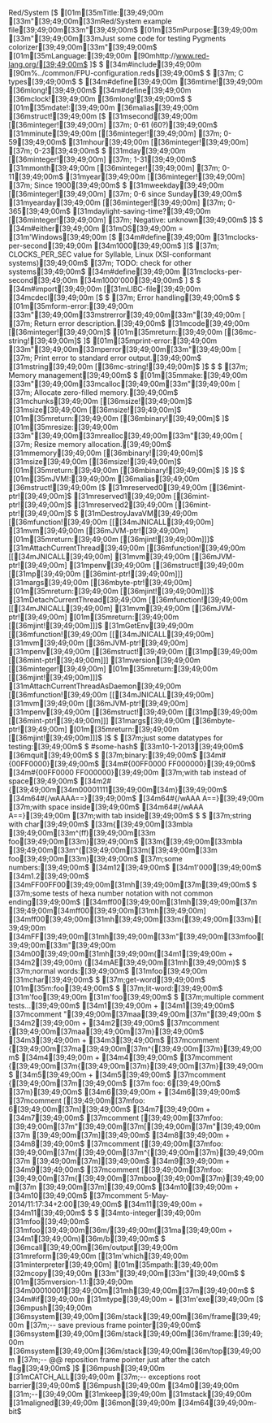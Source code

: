 Red/System [$
    [01m[35mTitle:[39;49;00m      [33m"[39;49;00m[33mRed/System example file[39;49;00m[33m"[39;49;00m$
    [01m[35mPurpose:[39;49;00m    [33m"[39;49;00m[33mJust some code for testing Pygments colorizer[39;49;00m[33m"[39;49;00m$
    [01m[35mLanguage:[39;49;00m   [90mhttp://www.red-lang.org/[39;49;00m$
]$
$
[34m#include[39;49;00m [90m%../common/FPU-configuration.reds[39;49;00m$
$
[37m; C types[39;49;00m$
$
[34m#define[39;49;00m [36mtime![39;49;00m                   [36mlong![39;49;00m$
[34m#define[39;49;00m [36mclock![39;49;00m                  [36mlong![39;49;00m$
$
[01m[35mdate!:[39;49;00m [36malias[39;49;00m [36mstruct![39;49;00m [$
    [31msecond[39;49;00m                      [[36minteger![39;49;00m]  [37m; 0-61 (60?)[39;49;00m$
    [31mminute[39;49;00m                      [[36minteger![39;49;00m]  [37m; 0-59[39;49;00m$
    [31mhour[39;49;00m                        [[36minteger![39;49;00m]  [37m; 0-23[39;49;00m$
$
    [31mday[39;49;00m                         [[36minteger![39;49;00m]  [37m; 1-31[39;49;00m$
    [31mmonth[39;49;00m                       [[36minteger![39;49;00m]  [37m; 0-11[39;49;00m$
    [31myear[39;49;00m                        [[36minteger![39;49;00m]  [37m; Since 1900[39;49;00m$
$
    [31mweekday[39;49;00m                     [[36minteger![39;49;00m]  [37m; 0-6 since Sunday[39;49;00m$
    [31myearday[39;49;00m                     [[36minteger![39;49;00m]  [37m; 0-365[39;49;00m$
    [31mdaylight-saving-time?[39;49;00m       [[36minteger![39;49;00m]  [37m; Negative: unknown[39;49;00m$
]$
$
[34m#either[39;49;00m [31mOS[39;49;00m = [31m'Windows[39;49;00m [$
    [34m#define[39;49;00m [31mclocks-per-second[39;49;00m   [34m1000[39;49;00m$
][$
    [37m; CLOCKS_PER_SEC value for Syllable, Linux (XSI-conformant systems)[39;49;00m$
    [37m; TODO: check for other systems[39;49;00m$
    [34m#define[39;49;00m [31mclocks-per-second[39;49;00m   [34m1000'000[39;49;00m$
] $
$
[34m#import[39;49;00m [[31mLIBC-file[39;49;00m [34mcdecl[39;49;00m [$
$
    [37m; Error handling[39;49;00m$
$
    [01m[35mform-error:[39;49;00m [33m"[39;49;00m[33mstrerror[39;49;00m[33m"[39;49;00m [  [37m; Return error description.[39;49;00m$
        [31mcode[39;49;00m            [[36minteger![39;49;00m]$
        [01m[35mreturn:[39;49;00m         [[36mc-string![39;49;00m]$
    ]$
    [01m[35mprint-error:[39;49;00m [33m"[39;49;00m[33mperror[39;49;00m[33m"[39;49;00m [  [37m; Print error to standard error output.[39;49;00m$
        [31mstring[39;49;00m          [[36mc-string![39;49;00m]$
    ]$
$
$
    [37m; Memory management[39;49;00m$
$
    [01m[35mmake:[39;49;00m [33m"[39;49;00m[33mcalloc[39;49;00m[33m"[39;49;00m [  [37m; Allocate zero-filled memory.[39;49;00m$
        [31mchunks[39;49;00m          [[36msize![39;49;00m]$
        [31msize[39;49;00m            [[36msize![39;49;00m]$
        [01m[35mreturn:[39;49;00m         [[36mbinary![39;49;00m]$
    ]$
    [01m[35mresize:[39;49;00m [33m"[39;49;00m[33mrealloc[39;49;00m[33m"[39;49;00m [  [37m; Resize memory allocation.[39;49;00m$
        [31mmemory[39;49;00m          [[36mbinary![39;49;00m]$
        [31msize[39;49;00m            [[36msize![39;49;00m]$
        [01m[35mreturn:[39;49;00m         [[36mbinary![39;49;00m]$
    ]$
 ]$
 $
 [01m[35mJVM!:[39;49;00m [36malias[39;49;00m [36mstruct![39;49;00m [$
    [31mreserved0[39;49;00m                   [[36mint-ptr![39;49;00m]$
    [31mreserved1[39;49;00m                   [[36mint-ptr![39;49;00m]$
    [31mreserved2[39;49;00m                   [[36mint-ptr![39;49;00m]$
    $
    [31mDestroyJavaVM[39;49;00m               [[36mfunction![39;49;00m [[[34mJNICALL[39;49;00m] [31mvm[39;49;00m [[36mJVM-ptr![39;49;00m] [01m[35mreturn:[39;49;00m [[36mjint![39;49;00m]]]$
    [31mAttachCurrentThread[39;49;00m         [[36mfunction![39;49;00m [[[34mJNICALL[39;49;00m] [31mvm[39;49;00m [[36mJVM-ptr![39;49;00m] [31mpenv[39;49;00m [[36mstruct![39;49;00m [[31mp[39;49;00m [[36mint-ptr![39;49;00m]]] [31margs[39;49;00m [[36mbyte-ptr![39;49;00m] [01m[35mreturn:[39;49;00m [[36mjint![39;49;00m]]]$
    [31mDetachCurrentThread[39;49;00m         [[36mfunction![39;49;00m [[[34mJNICALL[39;49;00m] [31mvm[39;49;00m [[36mJVM-ptr![39;49;00m] [01m[35mreturn:[39;49;00m [[36mjint![39;49;00m]]]$
    [31mGetEnv[39;49;00m                      [[36mfunction![39;49;00m [[[34mJNICALL[39;49;00m] [31mvm[39;49;00m [[36mJVM-ptr![39;49;00m] [31mpenv[39;49;00m [[36mstruct![39;49;00m [[31mp[39;49;00m [[36mint-ptr![39;49;00m]]] [31mversion[39;49;00m [[36minteger![39;49;00m] [01m[35mreturn:[39;49;00m [[36mjint![39;49;00m]]]$
    [31mAttachCurrentThreadAsDaemon[39;49;00m [[36mfunction![39;49;00m [[[34mJNICALL[39;49;00m] [31mvm[39;49;00m [[36mJVM-ptr![39;49;00m] [31mpenv[39;49;00m [[36mstruct![39;49;00m [[31mp[39;49;00m [[36mint-ptr![39;49;00m]]] [31margs[39;49;00m [[36mbyte-ptr![39;49;00m] [01m[35mreturn:[39;49;00m [[36mjint![39;49;00m]]]$
]$
$
 [37m;just some datatypes for testing:[39;49;00m$
 $
 #some-hash$
 [33m10-1-2013[39;49;00m$
 [36mquit[39;49;00m$
 $
 [37m;binary:[39;49;00m$
 [34m#{00FF0000}[39;49;00m$
 [34m#{00FF0000 FF000000}[39;49;00m$
 [34m#{00FF0000	FF000000}[39;49;00m [37m;with tab instead of space[39;49;00m$
 [34m2#{[39;49;00m[34m00001111[39;49;00m[34m}[39;49;00m$
 [34m64#{/wAAAA==}[39;49;00m$
 [34m64#{/wAAA A==}[39;49;00m [37m;with space	 inside[39;49;00m$
 [34m64#{/wAAA	A==}[39;49;00m [37m;with tab inside[39;49;00m$
 $
 $
 [37m;string with char[39;49;00m$
 [33m{[39;49;00m[33mbla [39;49;00m[33m^(ff)[39;49;00m[33m foo[39;49;00m[33m}[39;49;00m$
 [33m{[39;49;00m[33mbla [39;49;00m[33m^([39;49;00m[33m([39;49;00m[33m foo[39;49;00m[33m}[39;49;00m$
 [37m;some numbers:[39;49;00m$
 [34m12[39;49;00m$
 [34m1'000[39;49;00m$
 [34m1.2[39;49;00m$
 [34mFF00FF00[39;49;00m[31mh[39;49;00m[37m[39;49;00m$
 $
 [37m;some tests of hexa number notation with not common ending[39;49;00m$
 [[34mff00[39;49;00m[31mh[39;49;00m[37m [39;49;00m[34mff00[39;49;00m[31mh[39;49;00m] [34mff00[39;49;00m[31mh[39;49;00m[33m{[39;49;00m[33m}[39;49;00m [34mFF[39;49;00m[31mh[39;49;00m[33m"[39;49;00m[33mfoo[39;49;00m[33m"[39;49;00m [34m00[39;49;00m[31mh[39;49;00m([34m1[39;49;00m + [34m2[39;49;00m) ([34mAE[39;49;00m[31mh[39;49;00m)$
$
[37m;normal words:[39;49;00m$
[31mfoo[39;49;00m [31mchar[39;49;00m$
$
[37m;get-word[39;49;00m$
[01m[35m:foo[39;49;00m$
 $
[37m;lit-word:[39;49;00m$
[31m'foo[39;49;00m [31m'foo[39;49;00m$
$
[37m;multiple comment tests...[39;49;00m$
[34m1[39;49;00m + [34m1[39;49;00m$
[37mcomment "[39;49;00m[37maa[39;49;00m[37m"[39;49;00m								$
[34m2[39;49;00m + [34m2[39;49;00m$
[37mcomment {[39;49;00m[37maa[39;49;00m[37m}[39;49;00m$
[34m3[39;49;00m + [34m3[39;49;00m$
[37mcomment {[39;49;00m[37ma[39;49;00m[37m^{[39;49;00m[37m}[39;49;00m$
[34m4[39;49;00m + [34m4[39;49;00m$
[37mcomment {[39;49;00m[37m{[39;49;00m[37m}[39;49;00m[37m}[39;49;00m$
[34m5[39;49;00m + [34m5[39;49;00m$
[37mcomment {[39;49;00m[37m[39;49;00m$
[37m	foo: 6[39;49;00m$
[37m}[39;49;00m$
[34m6[39;49;00m + [34m6[39;49;00m$
[37mcomment [[39;49;00m[37mfoo: 6[39;49;00m[37m][39;49;00m$
[34m7[39;49;00m + [34m7[39;49;00m$
[37mcomment [[39;49;00m[37mfoo: [39;49;00m[37m"[39;49;00m[37m[[39;49;00m[37m"[39;49;00m[37m [39;49;00m[37m][39;49;00m$
[34m8[39;49;00m + [34m8[39;49;00m$
[37mcomment [[39;49;00m[37mfoo: [39;49;00m[37m{[39;49;00m[37m^{[39;49;00m[37m}[39;49;00m[37m [39;49;00m[37m][39;49;00m$
[34m9[39;49;00m + [34m9[39;49;00m$
[37mcomment [[39;49;00m[37mfoo: [39;49;00m[37m{[39;49;00m[37mboo[39;49;00m[37m}[39;49;00m[37m [39;49;00m[37m][39;49;00m$
[34m10[39;49;00m + [34m10[39;49;00m$
[37mcomment 5-May-2014/11:17:34+2:00[39;49;00m$
[34m11[39;49;00m + [34m11[39;49;00m$
$
$
[34mto-integer[39;49;00m [31mfoo[39;49;00m$
[31mfoo[39;49;00m[36m/[39;49;00m([31ma[39;49;00m + [34m1[39;49;00m)[36m/b[39;49;00m$
$
[36mcall[39;49;00m[36m/output[39;49;00m [31mreform[39;49;00m [[31m'which[39;49;00m [31minterpreter[39;49;00m] [01m[35mpath:[39;49;00m [32mcopy[39;49;00m [33m"[39;49;00m[33m"[39;49;00m$
$
 [01m[35mversion-1.1:[39;49;00m   [34m00010001[39;49;00m[31mh[39;49;00m[37m[39;49;00m$
 $
 [34m#if[39;49;00m [31mtype[39;49;00m = [31m'exe[39;49;00m [$
    [36mpush[39;49;00m [36msystem[39;49;00m[36m/stack[39;49;00m[36m/frame[39;49;00m                 [37m;-- save previous frame pointer[39;49;00m$
    [36msystem[39;49;00m[36m/stack[39;49;00m[36m/frame:[39;49;00m [36msystem[39;49;00m[36m/stack[39;49;00m[36m/top[39;49;00m    [37m;-- @@ reposition frame pointer just after the catch flag[39;49;00m$
]$
[36mpush[39;49;00m [31mCATCH_ALL[39;49;00m                              [37m;-- exceptions root barrier[39;49;00m$
[36mpush[39;49;00m [34m0[39;49;00m                                      [31m;--[39;49;00m [31mkeep[39;49;00m [31mstack[39;49;00m [31maligned[39;49;00m [36mon[39;49;00m [34m64[39;49;00m-bit$
